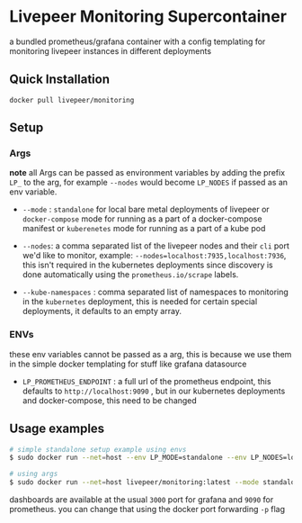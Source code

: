 # Livepeer Monitoring Supercontainer

a bundled prometheus/grafana container with a config templating for monitoring livepeer instances in different deployments

## Quick Installation

`docker pull livepeer/monitoring`

## Setup

### Args

**note** all Args can be passed as environment variables by adding the prefix `LP_` to the arg, for example `--nodes` would become `LP_NODES` if passed as an env variable.


- `--mode` : `standalone` for local bare metal deployments of livepeer
          or `docker-compose` mode for running as a part of a docker-compose manifest
          or `kuberenetes` mode for running as a part of a kube pod

- `--nodes`: a comma separated list of the livepeer nodes and their `cli` port we'd like to monitor, example: `--nodes=localhost:7935,localhost:7936`, this isn't required in the kubernetes deployments since discovery is done automatically using the `prometheus.io/scrape` labels.

- `--kube-namespaces` : comma separated list of namespaces to monitoring in the `kubernetes` deployment, this is needed for certain special deployments, it defaults to an empty array.

### ENVs

these env variables cannot be passed as a arg, this is because we use them in the simple docker templating for stuff like
grafana datasource
- `LP_PROMETHEUS_ENDPOINT` : a full url of the prometheus endpoint, this defaults to `http://localhost:9090` , but in our kubernetes deployments and docker-compose, this need to be changed


## Usage examples

```bash
# simple standalone setup example using envs
$ sudo docker run --net=host --env LP_MODE=standalone --env LP_NODES=localhost:9735,localhost:7936 livepeer/monitoring:latest

# using args
$ sudo docker run --net=host livepeer/monitoring:latest --mode standalone --nodes=localhost:9735,localhost:7936

```


dashboards are available at the usual `3000` port for grafana and `9090` for prometheus. you can change that using the docker port forwarding `-p` flag
